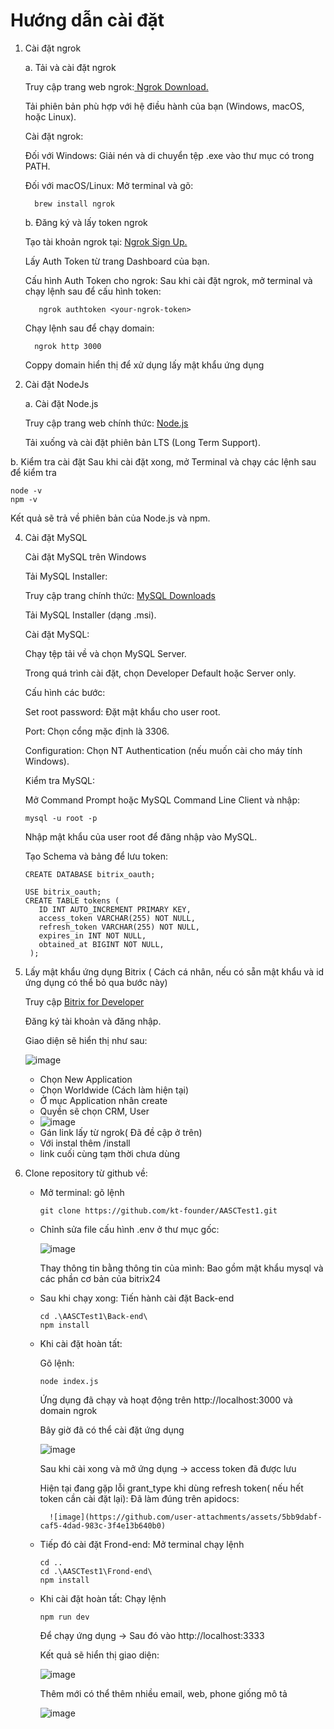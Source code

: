 # Hướng dẫn cài đặt

1. Cài đặt ngrok

   a. Tải và cài đặt ngrok
   
      Truy cập trang web ngrok:[ Ngrok Download.](https://ngrok.com/downloads/windows)

      Tải phiên bản phù hợp với hệ điều hành của bạn (Windows, macOS, hoặc Linux).

    Cài đặt ngrok:

    Đối với Windows: Giải nén và di chuyển tệp .exe vào thư mục có trong PATH.

    Đối với macOS/Linux: Mở terminal và gõ:
   
         brew install ngrok

    b. Đăng ký và lấy token ngrok
   
      Tạo tài khoản ngrok tại: [Ngrok Sign Up.](https://dashboard.ngrok.com/login)

      Lấy Auth Token từ trang Dashboard của bạn.

      Cấu hình Auth Token cho ngrok: Sau khi cài đặt ngrok, mở terminal và chạy lệnh sau để cấu hình token:
   
          ngrok authtoken <your-ngrok-token>

      Chạy lệnh sau để chạy domain:

         ngrok http 3000

      Coppy domain hiển thị để xử dụng lấy mật khẩu ứng dụng
3. Cài đặt NodeJs

   a. Cài đặt Node.js

    Truy cập trang web chính thức: [Node.js](https://nodejs.org/en)
  
    Tải xuống và cài đặt phiên bản LTS (Long Term Support).

  b. Kiểm tra cài đặt
    Sau khi cài đặt xong, mở Terminal và chạy các lệnh sau để kiểm tra  

    node -v
    npm -v
    
  Kết quả sẽ trả về phiên bản của Node.js và npm.

  4. Cài đặt MySQL

     Cài đặt MySQL trên Windows
     
     Tải MySQL Installer:

     Truy cập trang chính thức: [MySQL Downloads](https://dev.mysql.com/downloads/installer/)

     Tải MySQL Installer (dạng .msi).

     Cài đặt MySQL:

        Chạy tệp tải về và chọn MySQL Server.

        Trong quá trình cài đặt, chọn Developer Default hoặc Server only.

     Cấu hình các bước:

        Set root password: Đặt mật khẩu cho user root.
        
        Port: Chọn cổng mặc định là 3306.

     Configuration: Chọn NT Authentication (nếu muốn cài cho máy tính Windows).

     Kiểm tra MySQL:
      
     Mở Command Prompt hoặc MySQL Command Line Client và nhập:

         mysql -u root -p  

     Nhập mật khẩu của user root để đăng nhập vào MySQL.

     Tạo Schema và bảng để lưu token:

         CREATE DATABASE bitrix_oauth;

         USE bitrix_oauth;
         CREATE TABLE tokens (
            ID INT AUTO_INCREMENT PRIMARY KEY,
            access_token VARCHAR(255) NOT NULL,
            refresh_token VARCHAR(255) NOT NULL,
            expires_in INT NOT NULL,
            obtained_at BIGINT NOT NULL,
          );

       

6. Lấy mật khẩu ứng dụng Bitrix ( Cách cá nhân, nếu có sẵn mật khẩu và id ứng dụng có thể bỏ qua bước này)

   Truy cập [Bitrix for Developer](https://vendors.bitrix24.com/)

   Đăng ký tài khoản và đăng nhập.
   
   Giao diện sẽ hiển thị như sau:

   ![image](https://github.com/user-attachments/assets/db8d826a-4c6f-4619-9475-438fcdfa8843)

     + Chọn New Application
     + Chọn Worldwide (Cách làm hiện tại)
     + Ở mục Application nhân create
     + Quyền sẽ chọn CRM, User
     + ![image](https://github.com/user-attachments/assets/9d369c18-8f9b-4632-bb67-fe8e5b4768ac)
     + Gán link lấy từ ngrok( Đã đề cập ở trên)
     + Với instal thêm /install
     + link cuối cùng tạm thời chưa dùng
    
7. Clone repository từ github về:

   + Mở terminal: gõ lệnh

         git clone https://github.com/kt-founder/AASCTest1.git

   + Chỉnh sửa file cấu hình .env ở thư mục gốc:

      ![image](https://github.com/user-attachments/assets/8d779bbe-bc42-4a86-9a49-26ed081a7cb8)

       Thay thông tin bằng thông tin của mình: Bao gồm mật khẩu mysql và các phần cơ bản của bitrix24
     
   + Sau khi chạy xong: Tiến hành cài đặt Back-end

         cd .\AASCTest1\Back-end\
         npm install
     
   + Khi cài đặt hoàn tất:

     Gõ lệnh:

         node index.js

     Ứng dụng đã chạy và hoạt động trên http://localhost:3000 và domain ngrok

     Bây giờ đã có thể cài đặt ứng dụng

     ![image](https://github.com/user-attachments/assets/6d08f09b-fe20-4101-9198-3e544195d7d2)

     Sau khi cài xong và mở ứng dụng -> access token đã được lưu

     Hiện tại đang gặp lỗi grant_type khi dùng refresh token( nếu hết token cần cài đặt lại): Đã làm đúng trên apidocs:

           ![image](https://github.com/user-attachments/assets/5bb9dabf-caf5-4dad-983c-3f4e13b640b0)


   + Tiếp đó cài đặt Frond-end: Mở terminal chạy lệnh

         cd ..
         cd .\AASCTest1\Frond-end\
         npm install

   + Khi cài đặt hoàn tất: Chạy lệnh

         npm run dev

     Để chạy ứng dụng -> Sau đó vào http://localhost:3333

     Kết quả sẽ hiển thị giao diện:

        ![image](https://github.com/user-attachments/assets/d1f32ef3-acfb-446f-953b-4d0bc38f4e88)
  
        Thêm mới có thể thêm nhiều email, web, phone giống mô tả

        ![image](https://github.com/user-attachments/assets/d918d605-8ffe-41d2-bb9d-8e683ffd0fb5)



     



      

     

      
     


     

     
         


     


   
   
